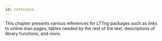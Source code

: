 ```yaml
---
id: reference
---
```


This chapter presents various references for LTTng packages such as links
to online man pages, tables needed by the rest of the text, descriptions
of library functions, and more.
